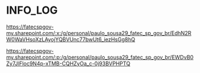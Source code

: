 # INFO_LOG

https://fatecspgov-my.sharepoint.com/:x:/g/personal/paulo_sousa29_fatec_sp_gov_br/EdhN2RW0WaVHsoXzLAyojYQBVUnc77bwUt6_iezHsGg8hQ

https://fatecspgov-my.sharepoint.com/:p:/g/personal/paulo_sousa29_fatec_sp_gov_br/EWDvB0Zy7JlFloc9N4p-xTMB-CQHZyOa_c-0j93BVPHPTQ


